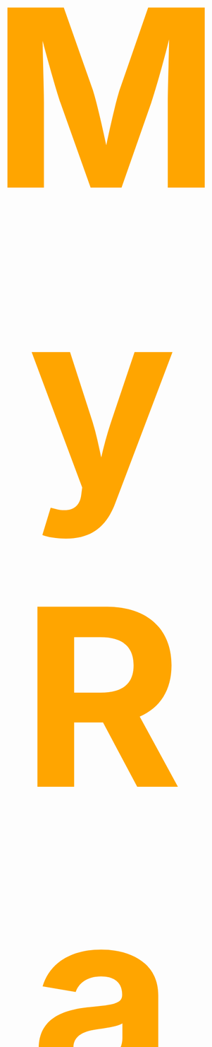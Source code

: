 
<span style="color:orange; font-size:20em;">
    <h1 align="center">
        <br>
            My Radar
        <br>
    </h1>
</span>

<img src="img/preview.gif">

## Subject:

* My_radar is a simulation of a fly map where planes have: 
    * a depature position.
    * a end position.
    * a speed.
    * a time of spawn.
* there is towers on the map where when planes are in one of those tower the planes can't colides
* planes are distruct when they:
    * when they inter collide.
    * when they arrived at there end position.
* all the information of the plane and towers are in a txt file (there is already test file in the scripts directory)
* the green rectangle that you can see on the preview is an opstimisation method to manage a lot of entity collision by cut the screen in different part to compar less planes with each other

## How To Use

To clone and run this application, you'll need [Git](https://git-scm.com) and [CSFML](https://terminalroot.com/install-csfml-sfml-for-c-language/). Next you can execute these commands to test the project.
```bash
#clone this repository
gitclone git@github.com:tekClovis/My_radar.git My_radar

#go in the repository
cd My_radar

#compil the project
make

#execute the binary you can use "-h" flag for more use information
./my_radar [path]
```
you can create your own scripts with the generator.py whith these command
```bash
python3 generator.py -p (numb of plane) -t (number of tower)
#for more option use the -h flag like that
python3 generator.py -h
```
